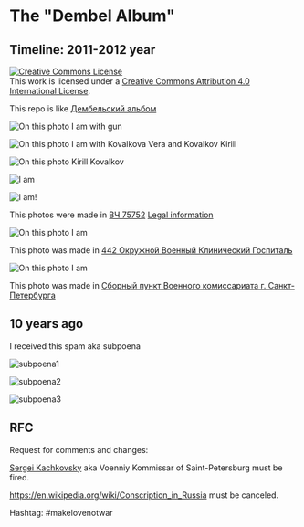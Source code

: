 # The "Dembel Album"

## Timeline: 2011-2012 year

<a rel="license" href="http://creativecommons.org/licenses/by/4.0/"><img alt="Creative Commons License" style="border-width:0" src="https://i.creativecommons.org/l/by/4.0/88x31.png" /></a><br />This work is licensed under a <a rel="license" href="http://creativecommons.org/licenses/by/4.0/">Creative Commons Attribution 4.0 International License</a>.

This repo is like [Дембельский альбом](https://ru.wikipedia.org/wiki/%D0%94%D0%B5%D0%BC%D0%B1%D0%B5%D0%BB%D1%8C%D1%81%D0%BA%D0%B8%D0%B9_%D0%B0%D0%BB%D1%8C%D0%B1%D0%BE%D0%BC)

![On this photo I am with gun][photo2]

![On this photo I am with Kovalkova Vera and Kovalkov Kirill][photo4]

![On this photo Kirill Kovalkov][photo5]

![I am][photo6]

![I am!][photo7]

This photos were made in [ВЧ 75752](https://www.openstreetmap.org/#map=19/60.07480/30.39210) [Legal information](https://www.rusprofile.ru/id/7120714)

![On this photo I am][photo3]

This photo was made in [442 Окружной Военный Клинический Госпиталь](https://www.openstreetmap.org/relation/3119673#map=19/59.94222/30.38566)

![On this photo I am][photo1]

This photo was made in [Сборный пункт Военного комиссариата г. Санкт-Петербурга](https://2gis.ru/spb/geo/5348660212709694/30.327724%2C59.919001?m=30.327534%2C59.919081%2F18.83)

## 10 years ago

I received this spam aka subpoena

![subpoena1][subpoena1]

![subpoena2][subpoena2]

![subpoena3][subpoena3]
## RFC

Request for comments and changes:

[Sergei Kachkovsky](https://ru.wikipedia.org/wiki/%D0%9A%D0%B0%D1%87%D0%BA%D0%BE%D0%B2%D1%81%D0%BA%D0%B8%D0%B9,_%D0%A1%D0%B5%D1%80%D0%B3%D0%B5%D0%B9_%D0%92%D0%BB%D0%B0%D0%B4%D0%B8%D1%81%D0%BB%D0%B0%D0%B2%D0%BE%D0%B2%D0%B8%D1%87) aka Voenniy Kommissar of Saint-Petersburg must be fired.

https://en.wikipedia.org/wiki/Conscription_in_Russia must be canceled.

Hashtag: #makelovenotwar

[photo1]: ./photos/01.jpg "Look, I'm bad bitch"
[photo2]: ./photos/02.jpg "My gun looks too little, man"
[photo3]: ./photos/03.jpg "Hey, I'm sick"
[photo4]: ./photos/foto001.jpg "I love my family"
[photo5]: ./photos/foto002.jpg "..."
[photo6]: ./photos/foto003.jpg "WTF"
[photo7]: ./photos/foto004.jpg "Clown)"
[subpoena1]: ./subpoena/photo_2022-09-29_07-17-59.jpg "OMG, call GrammarNazi!"
[subpoena2]: ./subpoena/photo_2022-10-03_11-29-56.jpg "Looks better, but still not legal for me"
[subpoena3]: ./subpoena/photo_2022-10-11_22-55-20.jpg "Yep, fuck you!"